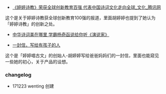 - [《婷婷诗教》荣获全球创新教育百强 代表中国诗词文化走向全球_文化_腾讯网](http://cul.qq.com/a/20171014/001135.htm)

这个是关于婷婷诗教获全球创新教育100强的报道，里面胡婷婷也提到了她认为「婷婷诗教」的创新之处。

- [中华诗词美在哪里 学霸杨奇函说给你听《演说家》](http://v.ifeng.com/video_10379617.shtml)

- [一封信，写给有孩子的人](https://mp.weixin.qq.com/s/jj6ayXLp6ZXJxQTVVmE4gg)  

这个是「婷婷唱古文」的创始人-胡婷婷写给爸爸妈妈们的一封信，里面也能窥见一些她的初心，关于产品的设想。


### changelog
- 171223 wenting 创建
